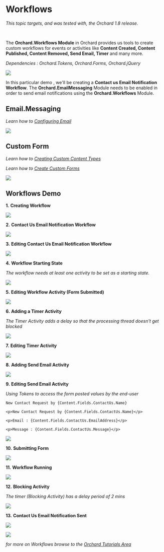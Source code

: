 Workflows
=========
*This topic targets, and was tested with, the Orchard 1.8 release.*

<br/>

The **Orchard.Workflows Module** in Orchard provides us tools to create custom workflows for events or activities like **Content Created, Content Published, Content Removed, Send Email, Timer** and many more.  

*Dependencies : Orchard.Tokens, Orchard.Forms, Orchard.jQuery*

![](/Upload/Workflows/workflowsmodule.png)

In this particular demo , we'll be creating a **Contact us Email Notification Workflow**. The **Orchard.EmailMessaging** Module needs to be enabled in order to send email notifications using the **Orchard.Workflows** Module.

## Email.Messaging

*Learn how to [Configuring Email](/Documentation/Configuring-Email)*

![](/Upload/Workflows/emailmodule.png)

## Custom Form

*Learn how to [Creating Custom Content Types](/Documentation/Creating-custom-content-types)*

*Learn how to [Create Custom Forms](/Documentation/Creating-Custom-Forms "Use Custom Form to create subscribe and contact us pages in Orchard")*

![](/Upload/Workflows/contactform.png)

## Workflows Demo

**1.** **Creating Workflow**

![](/Upload/Workflows/createnewworkflow.png)

**2.** **Contact Us Email Notification Workflow**

![](/Upload/Workflows/contactnotification.png)

**3.** **Editing Contact Us Email Notification Workflow**

![](/Upload/Workflows/workflowcreated.png)

**4.** **Workflow Starting State**

*The workflow needs at least one activity to be set as a starting state.*

![](/Upload/Workflows/workflowstartingstate.png)

**5.** **Editing Workflow Activity (Form Submitted)**

![](/Upload/Workflows/editingworkflowactivity.png)

**6.** **Adding a Timer Activity**

*The Timer Activity adds a delay so that the processing thread doesn't get blocked*

![](/Upload/Workflows/addingtimer.png)

**7.** **Editing Timer Activity**

![](/Upload/Workflows/editingtimer.png)

**8.** **Adding Send Email Activity**

![](/Upload/Workflows/addingsendemail.png)

**9.** **Editing Send Email Activity**

*Using Tokens to access the form posted values by the end-user*

	New Contact Request by {Content.Fields.ContactUs.Name}

	<p>New Contact Request by {Content.Fields.ContactUs.Name}</p>

	<p>Email : {Content.Fields.ContactUs.EmailAddress}</p>

	<p>Message : {Content.Fields.ContactUs.Message}</p>

![](/Upload/Workflows/editingsendemail.png)

**10.** **Submitting Form**

![](/Upload/Workflows/submittingform.png)

**11.** **Workflow Running**

![](/Upload/Workflows/workflowrunning.png)

**12.** **Blocking Activity**

*The timer (Blocking Activity) has a delay period of 2 mins*

![](/Upload/Workflows/blockingactivity.png)

**13.** **Contact Us Email Notification Sent**

![](/Upload/Workflows/emailsent.png)

![](/Upload/Workflows/emailsent1.png)

*for more on Workflows browse to the [Orchard Tutorials Area](/Documentation/Orchard-TV)*
